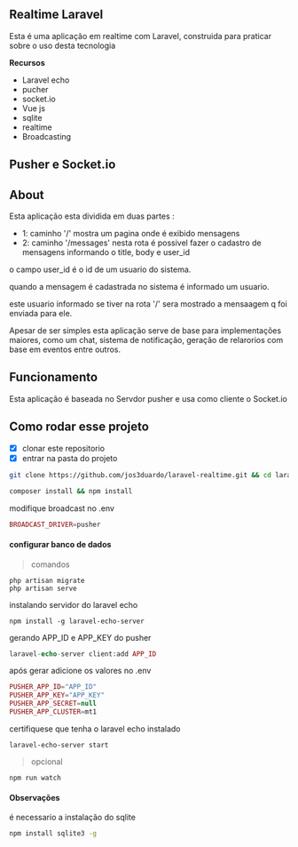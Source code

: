 ## Realtime Laravel

Esta é uma aplicação em realtime com Laravel, construida para praticar sobre o uso desta tecnologia

**Recursos**  
- Laravel echo
- pucher
- socket.io
- Vue js
- sqlite
- realtime
- Broadcasting

## Pusher e Socket.io

## About

Esta aplicação esta dividida em duas partes : 
- 1: caminho '/' mostra um pagina onde é exibido mensagens
- 2: caminho '/messages' nesta rota é possivel fazer o cadastro de mensagens informando o title, body e user_id

o campo user_id é o id de um usuario do sistema.

quando a mensagem é cadastrada no sistema é informado um usuario.

este usuario informado se tiver na rota '/' sera mostrado a mensaagem q foi enviada para ele.


Apesar de ser simples esta aplicação serve de base para implementações maiores, como um chat, sistema de notificação, geração de relarorios com base em eventos entre outros.


## Funcionamento
Esta aplicação é baseada no Servdor pusher e usa como cliente o Socket.io


## Como rodar esse projeto

- [x] clonar este repositorio
- [x] entrar na pasta do projeto
```bash
git clone https://github.com/jos3duardo/laravel-realtime.git && cd laravel-realtime
```
```bash
composer install && npm install
```

modifique broadcast no .env

```php
BROADCAST_DRIVER=pusher
```

#### configurar banco de dados
>comandos 
```
php artisan migrate
php artisan serve
```   
instalando servidor do laravel echo
```
npm install -g laravel-echo-server
```

gerando APP_ID  e APP_KEY do pusher
```php
laravel-echo-server client:add APP_ID
```
após gerar adicione os valores no .env
```php
PUSHER_APP_ID="APP_ID"
PUSHER_APP_KEY="APP_KEY"
PUSHER_APP_SECRET=null
PUSHER_APP_CLUSTER=mt1
```

certifiquese que tenha o laravel echo instalado

```
laravel-echo-server start
```
>opcional
```
npm run watch
```

#### Observações
é necessario a instalação do sqlite
```bash
npm install sqlite3 -g
```
